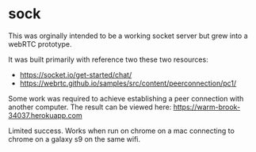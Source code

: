 # sock
This was orginally intended to be a working socket server but grew into a webRTC prototype.

It was built primarily with reference two these two resources:
- https://socket.io/get-started/chat/
- https://webrtc.github.io/samples/src/content/peerconnection/pc1/

Some work was required to achieve establishing a peer connection with another computer.
The result can be viewed here: https://warm-brook-34037.herokuapp.com

Limited success.  Works when run on chrome on a mac connecting to chrome on a galaxy s9 on the same wifi. 
